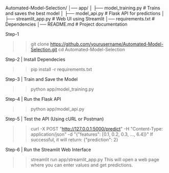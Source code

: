 Automated-Model-Selection/
│── app/
│   ├── model_training.py      # Trains and saves the best model
│   ├── model_api.py           # Flask API for predictions
│   ├── streamlit_app.py       # Web UI using Streamlit
│── requirements.txt           # Dependencies
│── README.md                  # Project documentation

Step-1 
>>git clone https://github.com/yourusername/Automated-Model-Selection.git
>>cd Automated-Model-Selection

Step-2 | Install Dependecies
>>pip install -r requirements.txt

Step-3 | Train and Save the Model
>>python app/model_training.py

Step-4 | Run the Flask API
>>python app/model_api.py

Step-5 |  Test the API (Using cURL or Postman)
>>curl -X POST "http://127.0.0.1:5000/predict" -H "Content-Type: application/json" -d "{\"features\": [0.1, 0.2, 0.3, ..., 6.4]}"
  If successful, it will return: {"prediction": 2}

Step-6 | Run the Streamlit Web Interface
>>streamlit run app/streamlit_app.py
   This will open a web page where you can enter values and get predictions.

